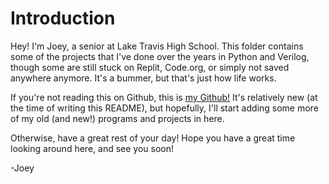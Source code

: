 # Introduction

Hey! I'm Joey, a senior at Lake Travis High School. This folder contains some of the projects that I've done over the years in Python and Verilog, though some are still stuck on Replit, Code.org, or simply not saved anywhere anymore. It's a bummer, but that's just how life works.

If you're not reading this on Github, this is [my Github!](https://github.com/joeychild) It's relatively new (at the time of writing this README), but hopefully, I'll start adding some more of my old (and new!) programs and projects in here.

Otherwise, have a great rest of your day! Hope you have a great time looking around here, and see you soon!

-Joey
